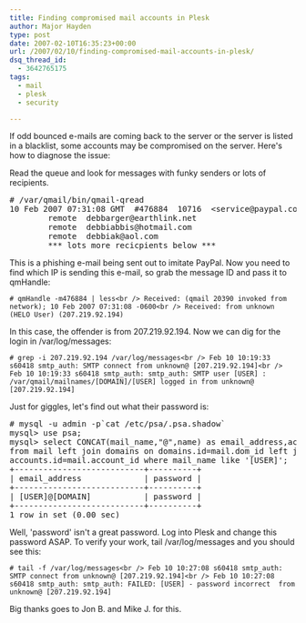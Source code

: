 ```yaml
---
title: Finding compromised mail accounts in Plesk
author: Major Hayden
type: post
date: 2007-02-10T16:35:23+00:00
url: /2007/02/10/finding-compromised-mail-accounts-in-plesk/
dsq_thread_id:
  - 3642765175
tags:
  - mail
  - plesk
  - security

---
```

If odd bounced e-mails are coming back to the server or the server is listed in a blacklist, some accounts may be compromised on the server. Here's how to diagnose the issue:

Read the queue and look for messages with funky senders or lots of recipients.

<pre># /var/qmail/bin/qmail-qread
10 Feb 2007 07:31:08 GMT  #476884  10716  &lt;service@paypal.com>
        remote  debbarger@earthlink.net
        remote  debbiabbis@hotmail.com
        remote  debbiak@aol.com
        *** lots more recicpients below ***</pre>

This is a phishing e-mail being sent out to imitate PayPal. Now you need to find which IP is sending this e-mail, so grab the message ID and pass it to qmHandle:

`# qmHandle -m476884 | less<br />
Received: (qmail 20390 invoked from network); 10 Feb 2007 07:31:08 -0600<br />
Received: from unknown (HELO User) (207.219.92.194)`

In this case, the offender is from 207.219.92.194. Now we can dig for the login in /var/log/messages:

`# grep -i 207.219.92.194 /var/log/messages<br />
Feb 10 10:19:33 s60418 smtp_auth: SMTP connect from unknown@ [207.219.92.194]<br />
Feb 10 10:19:33 s60418 smtp_auth: smtp_auth: SMTP user [USER] : /var/qmail/mailnames/[DOMAIN]/[USER] logged in from unknown@ [207.219.92.194]`

Just for giggles, let's find out what their password is:

<pre># mysql -u admin -p`cat /etc/psa/.psa.shadow`
mysql> use psa;
mysql> select CONCAT(mail_name,"@",name) as email_address,accounts.password
from mail left join domains on domains.id=mail.dom_id left join accounts on
accounts.id=mail.account_id where mail_name like '[USER]';
+---------------------------+----------+
| email_address             | password |
+---------------------------+----------+
| [USER]@[DOMAIN]           | password |
+---------------------------+----------+
1 row in set (0.00 sec)</pre>

Well, 'password' isn't a great password. Log into Plesk and change this password ASAP. To verify your work, tail /var/log/messages and you should see this:

`# tail -f /var/log/messages<br />
Feb 10 10:27:08 s60418 smtp_auth: SMTP connect from unknown@ [207.219.92.194]<br />
Feb 10 10:27:08 s60418 smtp_auth: smtp_auth: FAILED: [USER] - password incorrect  from unknown@ [207.219.92.194]`

Big thanks goes to Jon B. and Mike J. for this.
